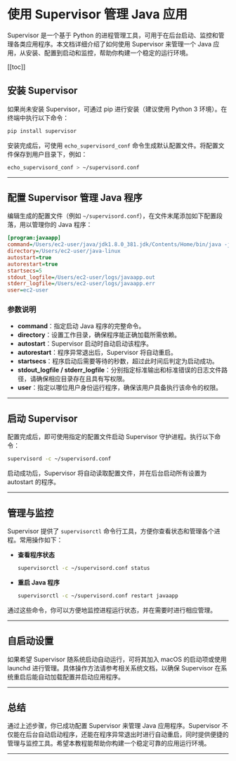 # 使用 Supervisor 管理 Java 应用

Supervisor 是一个基于 Python 的进程管理工具，可用于在后台启动、监控和管理各类应用程序。本文档详细介绍了如何使用 Supervisor 来管理一个 Java 应用，从安装、配置到启动和监控，帮助你构建一个稳定的运行环境。

[[toc]]

## 安装 Supervisor

如果尚未安装 Supervisor，可通过 pip 进行安装（建议使用 Python 3 环境）。在终端中执行以下命令：

```bash
pip install supervisor
```

安装完成后，可使用 `echo_supervisord_conf` 命令生成默认配置文件。将配置文件保存到用户目录下，例如：

```bash
echo_supervisord_conf > ~/supervisord.conf
```

---

## 配置 Supervisor 管理 Java 程序

编辑生成的配置文件（例如 `~/supervisord.conf`），在文件末尾添加如下配置段落，用以管理你的 Java 程序：

```ini
[program:javaapp]
command=/Users/ec2-user/java/jdk1.8.0_381.jdk/Contents/Home/bin/java -jar /Users/ec2-user/java-linux/java-linux-1.0.0.jar
directory=/Users/ec2-user/java-linux
autostart=true
autorestart=true
startsecs=5
stdout_logfile=/Users/ec2-user/logs/javaapp.out
stderr_logfile=/Users/ec2-user/logs/javaapp.err
user=ec2-user
```

### 参数说明

- **command**：指定启动 Java 程序的完整命令。
- **directory**：设置工作目录，确保程序能正确加载所需依赖。
- **autostart**：Supervisor 启动时自动启动该程序。
- **autorestart**：程序异常退出后，Supervisor 将自动重启。
- **startsecs**：程序启动后需要等待的秒数，超过此时间后判定为启动成功。
- **stdout_logfile / stderr_logfile**：分别指定标准输出和标准错误的日志文件路径，请确保相应目录存在且具有写权限。
- **user**：指定以哪位用户身份运行程序，确保该用户具备执行该命令的权限。

---

## 启动 Supervisor

配置完成后，即可使用指定的配置文件启动 Supervisor 守护进程。执行以下命令：

```bash
supervisord -c ~/supervisord.conf
```

启动成功后，Supervisor 将自动读取配置文件，并在后台启动所有设置为 autostart 的程序。

---

## 管理与监控

Supervisor 提供了 `supervisorctl` 命令行工具，方便你查看状态和管理各个进程。常用操作如下：

- **查看程序状态**

  ```bash
  supervisorctl -c ~/supervisord.conf status
  ```

- **重启 Java 程序**

  ```bash
  supervisorctl -c ~/supervisord.conf restart javaapp
  ```

通过这些命令，你可以方便地监控进程运行状态，并在需要时进行相应管理。

---

## 自启动设置

如果希望 Supervisor 随系统启动自动运行，可将其加入 macOS 的启动项或使用 launchd 进行管理。具体操作方法请参考相关系统文档，以确保 Supervisor 在系统重启后能自动加载配置并启动应用程序。

---

## 总结

通过上述步骤，你已成功配置 Supervisor 来管理 Java 应用程序。Supervisor 不仅能在后台自动启动程序，还能在程序异常退出时进行自动重启，同时提供便捷的管理与监控工具。希望本教程能帮助你构建一个稳定可靠的应用运行环境。

---
